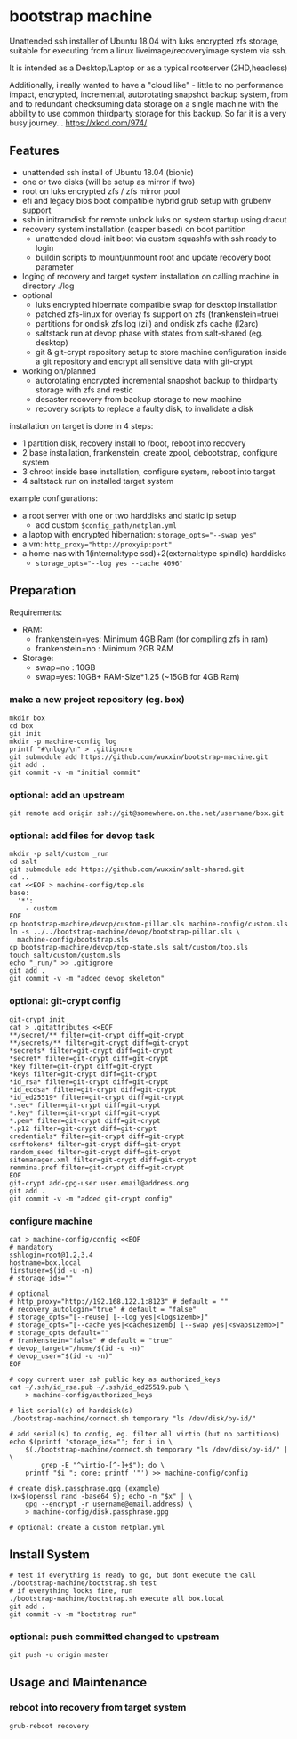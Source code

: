 # bootstrap machine

Unattended ssh installer of Ubuntu 18.04 with luks encrypted zfs storage,
suitable for executing from a linux liveimage/recoveryimage system via ssh.

It is intended as a Desktop/Laptop or as a typical rootserver (2HD,headless)

Additionally, i really wanted to have a "cloud like" - little to no performance impact, encrypted, incremental, autorotating snapshot backup system, from and to redundant checksuming data storage on a single machine with the abbility to use common thirdparty storage for this backup. So far it is a very busy journey... https://xkcd.com/974/

## Features

+ unattended ssh install of Ubuntu 18.04 (bionic)
+ one or two disks (will be setup as mirror if two)
+ root on luks encrypted zfs / zfs mirror pool
+ efi and legacy bios boot compatible hybrid grub setup with grubenv support
+ ssh in initramdisk for remote unlock luks on system startup using dracut
+ recovery system installation (casper based) on boot partition
    + unattended cloud-init boot via custom squashfs with ssh ready to login
    + buildin scripts to mount/unmount root and update recovery boot parameter
+ loging of recovery and target system installation on calling machine in directory ./log
+ optional
    + luks encrypted hibernate compatible swap for desktop installation
    + patched zfs-linux for overlay fs support on zfs (frankenstein=true)
    + partitions for ondisk zfs log (zil) and ondisk zfs cache (l2arc)
    + saltstack run at devop phase with states from salt-shared (eg. desktop)
    + git & git-crypt repository setup to store machine configuration inside a git repository and encrypt all sensitive data with git-crypt
+ working on/planned
    + autorotating encrypted incremental snapshot backup to thirdparty storage with zfs and restic
    + desaster recovery from backup storage to new machine
    + recovery scripts to replace a faulty disk, to invalidate a disk

installation on target is done in 4 steps:

+ 1 partition disk, recovery install to /boot, reboot into recovery
+ 2 base installation, frankenstein, create zpool, debootstrap, configure system
+ 3 chroot inside base installation, configure system, reboot into target
+ 4 saltstack run on installed target system

example configurations:

+ a root server with one or two harddisks and static ip setup
    + add custom `$config_path/netplan.yml`
+ a laptop with encrypted hibernation: `storage_opts="--swap yes"`
+ a vm: `http_proxy="http://proxyip:port"`
+ a home-nas with 1(internal:type ssd)+2(external:type spindle) harddisks
    + `storage_opts="--log yes --cache 4096"`

## Preparation

Requirements:
+ RAM:
  + frankenstein=yes: Minimum 4GB Ram (for compiling zfs in ram)
  + frankenstein=no : Minimum 2GB RAM
+ Storage:
  + swap=no : 10GB
  + swap=yes: 10GB+ RAM-Size*1.25 (~15GB for 4GB Ram)

### make a new project repository (eg. box)
```
mkdir box
cd box
git init
mkdir -p machine-config log
printf "#\nlog/\n" > .gitignore
git submodule add https://github.com/wuxxin/bootstrap-machine.git
git add .
git commit -v -m "initial commit"
```

### optional: add an upstream
```
git remote add origin ssh://git@somewhere.on.the.net/username/box.git
```

### optional: add files for devop task
```
mkdir -p salt/custom _run
cd salt
git submodule add https://github.com/wuxxin/salt-shared.git
cd ..
cat <<EOF > machine-config/top.sls
base:
  '*':
    - custom
EOF
cp bootstrap-machine/devop/custom-pillar.sls machine-config/custom.sls
ln -s ../../bootstrap-machine/devop/bootstrap-pillar.sls \
  machine-config/bootstrap.sls
cp bootstrap-machine/devop/top-state.sls salt/custom/top.sls
touch salt/custom/custom.sls
echo "_run/" >> .gitignore
git add .
git commit -v -m "added devop skeleton"
```

### optional: git-crypt config

```
git-crypt init
cat > .gitattributes <<EOF
**/secret/** filter=git-crypt diff=git-crypt
**/secrets/** filter=git-crypt diff=git-crypt
*secrets* filter=git-crypt diff=git-crypt
*secret* filter=git-crypt diff=git-crypt
*key filter=git-crypt diff=git-crypt
*keys filter=git-crypt diff=git-crypt
*id_rsa* filter=git-crypt diff=git-crypt
*id_ecdsa* filter=git-crypt diff=git-crypt
*id_ed25519* filter=git-crypt diff=git-crypt
*.sec* filter=git-crypt diff=git-crypt
*.key* filter=git-crypt diff=git-crypt
*.pem* filter=git-crypt diff=git-crypt
*.p12 filter=git-crypt diff=git-crypt
credentials* filter=git-crypt diff=git-crypt
csrftokens* filter=git-crypt diff=git-crypt
random_seed filter=git-crypt diff=git-crypt
sitemanager.xml filter=git-crypt diff=git-crypt
remmina.pref filter=git-crypt diff=git-crypt
EOF
git-crypt add-gpg-user user.email@address.org
git add .
git commit -v -m "added git-crypt config"
```

### configure machine

```
cat > machine-config/config <<EOF
# mandatory
sshlogin=root@1.2.3.4
hostname=box.local
firstuser=$(id -u -n)
# storage_ids=""

# optional
# http_proxy="http://192.168.122.1:8123" # default = "" 
# recovery_autologin="true" # default = "false"
# storage_opts="[--reuse] [--log yes|<logsizemb>]"
# storage_opts="[--cache yes|<cachesizemb] [--swap yes|<swapsizemb>]" 
# storage_opts default=""
# frankenstein="false" # default = "true"
# devop_target="/home/$(id -u -n)"
# devop_user="$(id -u -n)"
EOF

# copy current user ssh public key as authorized_keys
cat ~/.ssh/id_rsa.pub ~/.ssh/id_ed25519.pub \
    > machine-config/authorized_keys

# list serial(s) of harddisk(s)
./bootstrap-machine/connect.sh temporary "ls /dev/disk/by-id/"

# add serial(s) to config, eg. filter all virtio (but no partitions)
echo $(printf 'storage_ids="'; for i in \
    $(./bootstrap-machine/connect.sh temporary "ls /dev/disk/by-id/" | \
        grep -E "^virtio-[^-]+$"); do \
    printf "$i "; done; printf '"') >> machine-config/config

# create disk.passphrase.gpg (example)
(x=$(openssl rand -base64 9); echo -n "$x" | \
    gpg --encrypt -r username@email.address) \
    > machine-config/disk.passphrase.gpg

# optional: create a custom netplan.yml

```

## Install System

```
# test if everything is ready to go, but dont execute the call
./bootstrap-machine/bootstrap.sh test
# if everything looks fine, run
./bootstrap-machine/bootstrap.sh execute all box.local
git add .
git commit -v -m "bootstrap run"
```

### optional: push committed changed to upstream

```
git push -u origin master

```

## Usage and Maintenance

### reboot into recovery from target system
```
grub-reboot recovery
```